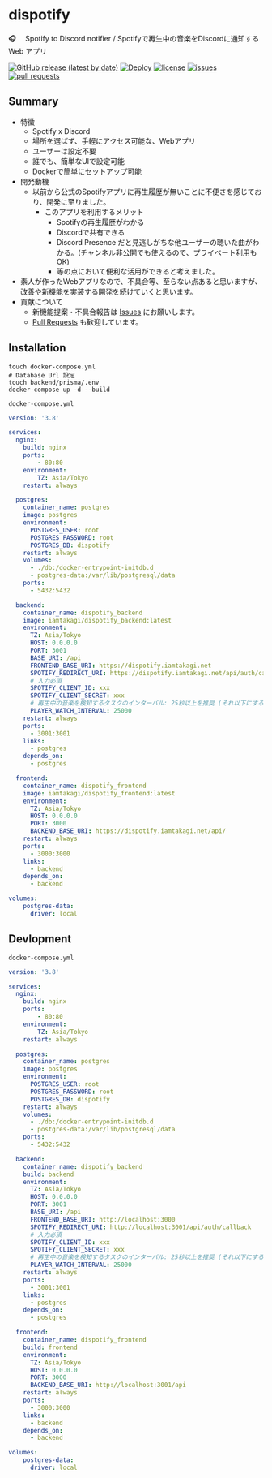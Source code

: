 # dispotify
🎧 　Spotify to Discord notifier / Spotifyで再生中の音楽をDiscordに通知する Web アプリ

[![GitHub release (latest by date)](https://img.shields.io/github/v/release/iamtakagi/dispotify)](https://github.com/iamtakagi/dispotify/releases)
[![Deploy](https://github.com/iamtakagi/dispotify/actions/workflows/deploy.yml/badge.svg)](https://github.com/iamtakagi/dispotify/actions/workflows/deploy.yml)
[![license](https://img.shields.io/github/license/iamtakagi/dispotify)](https://github.com/iamtakagi/dispotify/blob/master/LICENSE)
[![issues](https://img.shields.io/github/issues/iamtakagi/dispotify)](https://github.com/iamtakagi/dispotify/issues)
[![pull requests](https://img.shields.io/github/issues-pr/iamtakagi/dispotify)](https://github.com/iamtakagi/dispotify/pulls)

## Summary
- 特徴
  - Spotify x Discord
  - 場所を選ばず、手軽にアクセス可能な、Webアプリ
  - ユーザーは設定不要
  - 誰でも、簡単なUIで設定可能
  - Dockerで簡単にセットアップ可能
- 開発動機
  - 以前から公式のSpotifyアプリに再生履歴が無いことに不便さを感じており、開発に至りました。
    - このアプリを利用するメリット
        - Spotifyの再生履歴がわかる
        - Discordで共有できる
        - Discord Presence だと見逃しがちな他ユーザーの聴いた曲がわかる。(チャンネル非公開でも使えるので、プライベート利用もOK)
        - 等の点において便利な活用ができると考えました。
- 素人が作ったWebアプリなので、不具合等、至らない点あると思いますが、改善や新機能を実装する開発を続けていくと思います。
- 貢献について
    - 新機能提案・不具合報告は [Issues](https://github.com/iamtakagi/dispotify/issues) にお願いします。
    - [Pull Requests](https://github.com/dispotify/pulls) も歓迎しています。

## Installation
```console
touch docker-compose.yml
# Database Url 設定
touch backend/prisma/.env
docker-compose up -d --build
```

`docker-compose.yml`
```yml
version: '3.8'

services:
  nginx:
    build: nginx
    ports:
        - 80:80
    environment:
        TZ: Asia/Tokyo
    restart: always

  postgres:
    container_name: postgres
    image: postgres
    environment:
      POSTGRES_USER: root
      POSTGRES_PASSWORD: root
      POSTGRES_DB: dispotify
    restart: always
    volumes:
      - ./db:/docker-entrypoint-initdb.d
      - postgres-data:/var/lib/postgresql/data
    ports:
      - 5432:5432

  backend:
    container_name: dispotify_backend
    image: iamtakagi/dispotify_backend:latest
    environment:
      TZ: Asia/Tokyo
      HOST: 0.0.0.0
      PORT: 3001
      BASE_URI: /api
      FRONTEND_BASE_URI: https://dispotify.iamtakagi.net
      SPOTIFY_REDIRECT_URI: https://dispotify.iamtakagi.net/api/auth/callback
      # 入力必須
      SPOTIFY_CLIENT_ID: xxx
      SPOTIFY_CLIENT_SECRET: xxx
      # 再生中の音楽を検知するタスクのインターバル: 25秒以上を推奨 (それ以下にすると SpotifyAPI のRateLimit に引っ掛かり Too Many Request 429 の応答エラーが発生する可能性有)
      PLAYER_WATCH_INTERVAL: 25000
    restart: always
    ports:
      - 3001:3001
    links: 
      - postgres
    depends_on:
      - postgres

  frontend:
    container_name: dispotify_frontend
    image: iamtakagi/dispotify_frontend:latest
    environment:
      TZ: Asia/Tokyo
      HOST: 0.0.0.0
      PORT: 3000
      BACKEND_BASE_URI: https://dispotify.iamtakagi.net/api/
    restart: always
    ports:
      - 3000:3000
    links: 
      - backend
    depends_on: 
      - backend

volumes:
    postgres-data:
      driver: local
```

## Devlopment
`docker-compose.yml`
```yml
version: '3.8'

services:
  nginx:
    build: nginx
    ports:
        - 80:80
    environment:
        TZ: Asia/Tokyo
    restart: always

  postgres:
    container_name: postgres
    image: postgres
    environment:
      POSTGRES_USER: root
      POSTGRES_PASSWORD: root
      POSTGRES_DB: dispotify
    restart: always
    volumes:
      - ./db:/docker-entrypoint-initdb.d
      - postgres-data:/var/lib/postgresql/data
    ports:
      - 5432:5432

  backend:
    container_name: dispotify_backend
    build: backend
    environment:
      TZ: Asia/Tokyo
      HOST: 0.0.0.0
      PORT: 3001
      BASE_URI: /api
      FRONTEND_BASE_URI: http://localhost:3000
      SPOTIFY_REDIRECT_URI: http://localhost:3001/api/auth/callback
      # 入力必須
      SPOTIFY_CLIENT_ID: xxx
      SPOTIFY_CLIENT_SECRET: xxx
      # 再生中の音楽を検知するタスクのインターバル: 25秒以上を推奨 (それ以下にすると SpotifyAPI のRateLimit に引っ掛かり Too Many Request 429 の応答エラーが発生する可能性有)
      PLAYER_WATCH_INTERVAL: 25000
    restart: always
    ports:
      - 3001:3001
    links:
      - postgres
    depends_on:
      - postgres

  frontend:
    container_name: dispotify_frontend
    build: frontend
    environment:
      TZ: Asia/Tokyo
      HOST: 0.0.0.0
      PORT: 3000
      BACKEND_BASE_URI: http://localhost:3001/api
    restart: always
    ports:
      - 3000:3000
    links: 
      - backend
    depends_on: 
      - backend

volumes:
    postgres-data:
      driver: local
```
